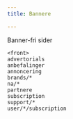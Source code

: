 ```yaml
---
title: Bannere

---
```


Banner-fri sider

```
<front>
advertorials
anbefalinger
annoncering
brands/*
na/*
partnere
subscription
support/*
user/*/subscription
```
